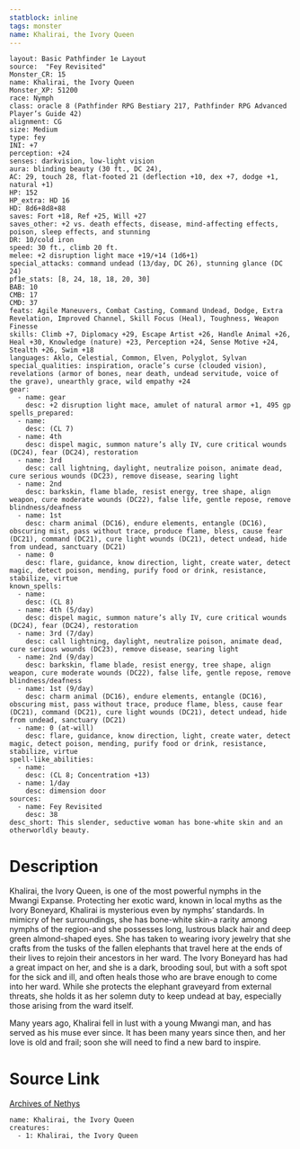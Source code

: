 ```yaml
---
statblock: inline
tags: monster
name: Khalirai, the Ivory Queen
---
```

```statblock
layout: Basic Pathfinder 1e Layout
source:  "Fey Revisited"
Monster_CR: 15
name: Khalirai, the Ivory Queen
Monster_XP: 51200
race: Nymph
class: oracle 8 (Pathfinder RPG Bestiary 217, Pathfinder RPG Advanced Player’s Guide 42)
alignment: CG
size: Medium
type: fey
INI: +7
perception: +24
senses: darkvision, low-light vision
aura: blinding beauty (30 ft., DC 24),
AC: 29, touch 28, flat-footed 21 (deflection +10, dex +7, dodge +1, natural +1)
HP: 152
HP_extra: HD 16
HD: 8d6+8d8+88
saves: Fort +18, Ref +25, Will +27
saves_other: +2 vs. death effects, disease, mind-affecting effects, poison, sleep effects, and stunning
DR: 10/cold iron
speed: 30 ft., climb 20 ft.
melee: +2 disruption light mace +19/+14 (1d6+1)
special_attacks: command undead (13/day, DC 26), stunning glance (DC 24)
pf1e_stats: [8, 24, 18, 18, 20, 30]
BAB: 10
CMB: 17
CMD: 37
feats: Agile Maneuvers, Combat Casting, Command Undead, Dodge, Extra Revelation, Improved Channel, Skill Focus (Heal), Toughness, Weapon Finesse
skills: Climb +7, Diplomacy +29, Escape Artist +26, Handle Animal +26, Heal +30, Knowledge (nature) +23, Perception +24, Sense Motive +24, Stealth +26, Swim +18
languages: Aklo, Celestial, Common, Elven, Polyglot, Sylvan
special_qualities: inspiration, oracle’s curse (clouded vision), revelations (armor of bones, near death, undead servitude, voice of the grave), unearthly grace, wild empathy +24
gear:
  - name: gear
    desc: +2 disruption light mace, amulet of natural armor +1, 495 gp
spells_prepared:
  - name:
    desc: (CL 7)
  - name: 4th
    desc: dispel magic, summon nature’s ally IV, cure critical wounds (DC24), fear (DC24), restoration
  - name: 3rd
    desc: call lightning, daylight, neutralize poison, animate dead, cure serious wounds (DC23), remove disease, searing light
  - name: 2nd
    desc: barkskin, flame blade, resist energy, tree shape, align weapon, cure moderate wounds (DC22), false life, gentle repose, remove blindness/deafness
  - name: 1st
    desc: charm animal (DC16), endure elements, entangle (DC16), obscuring mist, pass without trace, produce flame, bless, cause fear (DC21), command (DC21), cure light wounds (DC21), detect undead, hide from undead, sanctuary (DC21)
  - name: 0
    desc: flare, guidance, know direction, light, create water, detect magic, detect poison, mending, purify food or drink, resistance, stabilize, virtue
known_spells:
  - name:
    desc: (CL 8)
  - name: 4th (5/day)
    desc: dispel magic, summon nature’s ally IV, cure critical wounds (DC24), fear (DC24), restoration
  - name: 3rd (7/day)
    desc: call lightning, daylight, neutralize poison, animate dead, cure serious wounds (DC23), remove disease, searing light
  - name: 2nd (9/day)
    desc: barkskin, flame blade, resist energy, tree shape, align weapon, cure moderate wounds (DC22), false life, gentle repose, remove blindness/deafness
  - name: 1st (9/day)
    desc: charm animal (DC16), endure elements, entangle (DC16), obscuring mist, pass without trace, produce flame, bless, cause fear (DC21), command (DC21), cure light wounds (DC21), detect undead, hide from undead, sanctuary (DC21)
  - name: 0 (at-will)
    desc: flare, guidance, know direction, light, create water, detect magic, detect poison, mending, purify food or drink, resistance, stabilize, virtue
spell-like_abilities:
  - name:
    desc: (CL 8; Concentration +13)
  - name: 1/day
    desc: dimension door
sources:
  - name: Fey Revisited
    desc: 38
desc_short: This slender, seductive woman has bone-white skin and an otherworldly beauty. 
```
# Description
Khalirai, the Ivory Queen, is one of the most powerful nymphs in the Mwangi Expanse. Protecting her exotic ward, known in local myths as the Ivory Boneyard, Khalirai is mysterious even by nymphs’ standards. In mimicry of her surroundings, she has bone-white skin-a rarity among nymphs of the region-and she possesses long, lustrous black hair and deep green almond-shaped eyes. She has taken to wearing ivory jewelry that she crafts from the tusks of the fallen elephants that travel here at the ends of their lives to rejoin their ancestors in her ward. The Ivory Boneyard has had a great impact on her, and she is a dark, brooding soul, but with a soft spot for the sick and ill, and often heals those who are brave enough to come into her ward. While she protects the elephant graveyard from external threats, she holds it as her solemn duty to keep undead at bay, especially those arising from the ward itself. 

Many years ago, Khalirai fell in lust with a young Mwangi man, and has served as his muse ever since. It has been many years since then, and her love is old and frail; soon she will need to find a new bard to inspire.
# Source Link
[Archives of Nethys](https://aonprd.com/MonsterDisplay.aspx?ItemName=Khalirai%2C%20the%20Ivory%20Queen)
```encounter-table
name: Khalirai, the Ivory Queen
creatures:
  - 1: Khalirai, the Ivory Queen
```

